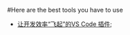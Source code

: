 #Here are the best tools you have to use

- [让开发效率“飞起”的VS Code 插件](https://github.com/ljianshu/Blog/issues/80);
